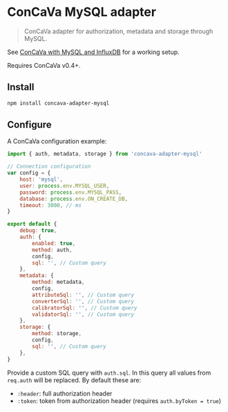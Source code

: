 # ConCaVa MySQL adapter

> ConCaVa adapter for authorization, metadata and storage through MySQL.

See [ConCaVa with MySQL and InfluxDB](https://github.com/kukua/concava-setup-mysql-influxdb) for a working setup.

Requires ConCaVa v0.4+.

## Install

```bash
npm install concava-adapter-mysql
```

## Configure

A ConCaVa configuration example:

```js
import { auth, metadata, storage } from 'concava-adapter-mysql'

// Connection configuration
var config = {
	host: 'mysql',
	user: process.env.MYSQL_USER,
	password: process.env.MYSQL_PASS,
	database: process.env.ON_CREATE_DB,
	timeout: 3000, // ms
}

export default {
	debug: true,
	auth: {
		enabled: true,
		method: auth,
		config,
		sql: '', // Custom query
	},
	metadata: {
		method: metadata,
		config,
		attributeSql: '', // Custom query
		converterSql: '', // Custom query
		calibratorSql: '', // Custom query
		validatorSql: '', // Custom query
	},
	storage: {
		method: storage,
		config,
		sql: '', // Custom query
	},
}
```

Provide a custom SQL query with `auth.sql`. In this query all values from `req.auth` will be replaced. By default these are:

- `:header`: full authorization header
- `:token`: token from authorization header (requires `auth.byToken = true`)
